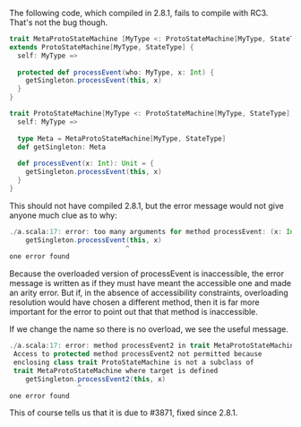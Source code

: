 The following code, which compiled in 2.8.1, fails to compile with RC3.  That's not the bug though.
```scala
trait MetaProtoStateMachine [MyType <: ProtoStateMachine[MyType, StateType], StateType <: Enumeration]
extends ProtoStateMachine[MyType, StateType] {
  self: MyType =>
    
  protected def processEvent(who: MyType, x: Int) {
    getSingleton.processEvent(this, x)
  }
}

trait ProtoStateMachine[MyType <: ProtoStateMachine[MyType, StateType], StateType <: Enumeration] {
  self: MyType =>
  
  type Meta = MetaProtoStateMachine[MyType, StateType]
  def getSingleton: Meta
  
  def processEvent(x: Int): Unit = {
    getSingleton.processEvent(this, x)
  }
}
```
This should not have compiled 2.8.1, but the error message would not give anyone much clue as to why:
```scala
./a.scala:17: error: too many arguments for method processEvent: (x: Int)Unit
    getSingleton.processEvent(this, x)
                             ^
one error found
```
Because the overloaded version of processEvent is inaccessible, the error message is written as if they must have meant the accessible one and made an arity error.  But if, in the absence of accessibility constraints, overloading resolution would have chosen a different method, then it is far more important for the error to point out that that method is inaccessible.

If we change the name so there is no overload, we see the useful message.
```scala
./a.scala:17: error: method processEvent2 in trait MetaProtoStateMachine cannot be accessed in ProtoStateMachine.this.Meta
 Access to protected method processEvent2 not permitted because
 enclosing class trait ProtoStateMachine is not a subclass of 
 trait MetaProtoStateMachine where target is defined
    getSingleton.processEvent2(this, x)
                 ^
one error found
```
This of course tells us that it is due to #3871, fixed since 2.8.1.
